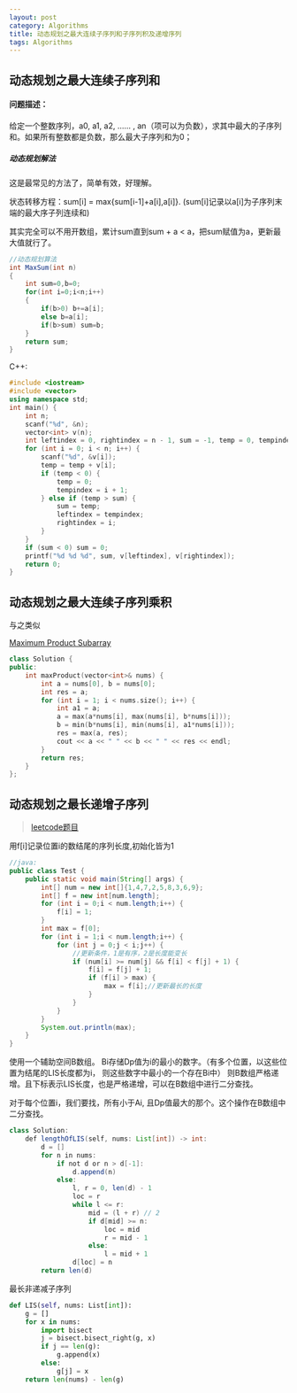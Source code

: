 ```yaml
---
layout: post
category: Algorithms
title: 动态规划之最大连续子序列和子序列积及递增序列
tags: Algorithms
---
```


## 动态规划之最大连续子序列和

#### 问题描述：

给定一个整数序列，a0, a1, a2, …… , an（项可以为负数），求其中最大的子序列和。如果所有整数都是负数，那么最大子序列和为0；

##### 动态规划解法
这是最常见的方法了，简单有效，好理解。

状态转移方程：sum[i] = max{sum[i-1]+a[i],a[i]}. (sum[i]记录以a[i]为子序列末端的最大序子列连续和)

其实完全可以不用开数组，累计sum直到sum + a < a，把sum赋值为a，更新最大值就行了。

```java
//动态规划算法
int MaxSum(int n)
{
    int sum=0,b=0;
    for(int i=0;i<n;i++)
    {
        if(b>0) b+=a[i];
        else b=a[i];
        if(b>sum) sum=b;
    }
    return sum;
}
```
C++:
```c++
#include <iostream>
#include <vector>
using namespace std;
int main() {
    int n;
    scanf("%d", &n);
    vector<int> v(n);
    int leftindex = 0, rightindex = n - 1, sum = -1, temp = 0, tempindex = 0;
    for (int i = 0; i < n; i++) {
        scanf("%d", &v[i]);
        temp = temp + v[i];
        if (temp < 0) {
            temp = 0;
            tempindex = i + 1;
        } else if (temp > sum) {
            sum = temp;
            leftindex = tempindex;
            rightindex = i;
        }
    }
    if (sum < 0) sum = 0;
    printf("%d %d %d", sum, v[leftindex], v[rightindex]);
    return 0;
}
```

## 动态规划之最大连续子序列乘积

与之类似

[ Maximum Product Subarray](https://leetcode.com/problems/maximum-product-subarray)

```c++
class Solution {
public:
    int maxProduct(vector<int>& nums) {
        int a = nums[0], b = nums[0];
        int res = a;
        for (int i = 1; i < nums.size(); i++) {
            int a1 = a;
            a = max(a*nums[i], max(nums[i], b*nums[i]));
            b = min(b*nums[i], min(nums[i], a1*nums[i]));
            res = max(a, res);
            cout << a << " " << b << " " << res << endl;
        }
        return res;
    }
};
```

## 动态规划之最长递增子序列

> [leetcode题目](https://leetcode-cn.com/problems/longest-increasing-subsequence/)

用f[i]记录位置i的数结尾的序列长度,初始化皆为1

```java
//java:
public class Test {  
    public static void main(String[] args) {  
        int[] num = new int[]{1,4,7,2,5,8,3,6,9};  
        int[] f = new int[num.length];  
        for (int i = 0;i < num.length;i++) {  
            f[i] = 1;  
        }  
        int max = f[0];  
        for (int i = 1;i < num.length;i++) {  
            for (int j = 0;j < i;j++) {  
                //更新条件，1是有序，2是长度能变长  
                if (num[i] >= num[j] && f[i] < f[j] + 1) {  
                    f[i] = f[j] + 1;  
                    if (f[i] > max) {  
                        max = f[i];//更新最长的长度  
                    }  
                }  
            }  
        }  
        System.out.println(max);  
    }  
}  
```


使用一个辅助空间B数组。 Bi存储Dp值为i的最小的数字。（有多个位置，以这些位置为结尾的LIS长度都为i， 则这些数字中最小的一个存在Bi中） 则B数组严格递增。且下标表示LIS长度，也是严格递增，可以在B数组中进行二分查找。

对于每个位置i，我们要找，所有小于Ai, 且Dp值最大的那个。这个操作在B数组中二分查找。

```java
class Solution:
    def lengthOfLIS(self, nums: List[int]) -> int:
        d = []
        for n in nums:
            if not d or n > d[-1]:
                d.append(n)
            else:
                l, r = 0, len(d) - 1
                loc = r
                while l <= r:
                    mid = (l + r) // 2
                    if d[mid] >= n:
                        loc = mid
                        r = mid - 1
                    else:
                        l = mid + 1
                d[loc] = n
        return len(d)

```

最长非递减子序列

```python \# 最长非递减子序列
def LIS(self, nums: List[int]):
    g = []
    for x in nums:
        import bisect
        j = bisect.bisect_right(g, x)
        if j == len(g):
            g.append(x)
        else:
            g[j] = x
    return len(nums) - len(g)
  
```